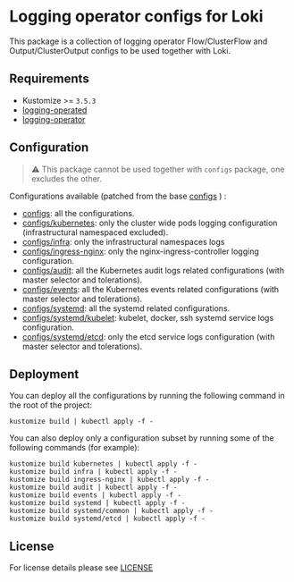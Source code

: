 # Logging operator configs for Loki

This package is a collection of logging operator Flow/ClusterFlow and Output/ClusterOutput configs to be used together with Loki.

## Requirements

- Kustomize >= `3.5.3`
- [logging-operated](../logging-operated)
- [logging-operator](../logging-operator)

## Configuration

> ⚠️ This package cannot be used together with `configs` package, one excludes the other.

Configurations available (patched from the base [configs](../configs) ) :

- [configs](configs): all the configurations.
- [configs/kubernetes](configs/kubernetes): only the cluster wide pods logging configuration (infrastructural namespaced excluded).
- [configs/infra](configs/infra): only the infrastructural namespaces logs  
- [configs/ingress-nginx](configs/ingress-nginx): only the nginx-ingress-controller logging configuration.
- [configs/audit](configs/audit): all the Kubernetes audit logs related configurations (with master selector and tolerations).
- [configs/events](configs/events): all the Kubernetes events related configurations (with master selector and tolerations).
- [configs/systemd](configs/systemd): all the systemd related configurations.
- [configs/systemd/kubelet](configs/systemd/common): kubelet, docker, ssh systemd service logs configuration.
- [configs/systemd/etcd](configs/systemd/etcd): only the etcd service logs configuration (with master selector and tolerations).

## Deployment

You can deploy all the configurations by running the following command in the root of the project:

```shell
kustomize build | kubectl apply -f -
```

You can also deploy only a configuration subset by running some of the following commands (for example):

```shell
kustomize build kubernetes | kubectl apply -f -
kustomize build infra | kubectl apply -f -
kustomize build ingress-nginx | kubectl apply -f -
kustomize build audit | kubectl apply -f -
kustomize build events | kubectl apply -f -
kustomize build systemd | kubectl apply -f -
kustomize build systemd/common | kubectl apply -f -
kustomize build systemd/etcd | kubectl apply -f -
```

## License

For license details please see [LICENSE](../../LICENSE)
